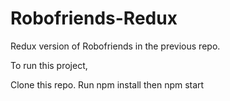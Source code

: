 # Robofriends-Redux

Redux version of Robofriends in the previous repo.

To run this project,

Clone this repo.
Run npm install
then npm start